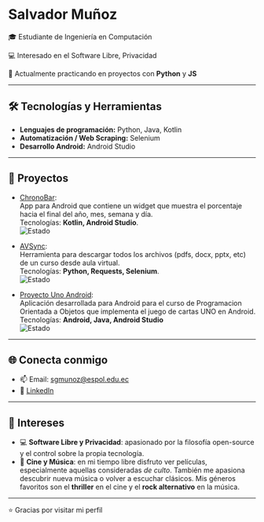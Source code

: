 # Salvador Muñoz

🎓 Estudiante de Ingeniería en Computación

💻 Interesado en el Software Libre, Privacidad 

🚀 Actualmente practicando en proyectos con **Python** y **JS**

---

## 🛠️ Tecnologías y Herramientas

- **Lenguajes de programación:** Python, Java, Kotlin  
- **Automatización / Web Scraping:** Selenium  
- **Desarrollo Android:** Android Studio

---

## 🔧 Proyectos

* [ChronoBar](https://github.com/salva1984/chronobar):  
  App para Android que contiene un widget que muestra el porcentaje hacia el final del año, mes, semana y día.  
  Tecnologías: __Kotlin, Android Studio__.    
  ![Estado](https://img.shields.io/badge/estado-En%20desarrollo-orange)

* [AVSync](https://github.com/salva1984/AVSync):  
  Herramienta para descargar todos los archivos (pdfs, docx, pptx, etc) de un curso desde aula virtual.  
  Tecnologías: __Python, Requests, Selenium__.  
  ![Estado](https://img.shields.io/badge/estado-En%20desarrollo-orange)

* [Proyecto Uno Android](https://github.com/salva1984/Proyecto-unoAndroid):  
  Aplicación desarrollada para Android para el curso de Programacion Orientada a Objetos que implementa el juego de cartas UNO en Android.  
  Tecnologías: **Android, Java, Android Studio**  
  ![Estado](https://img.shields.io/badge/estado-Terminado-brightgreen)
  
---

## 🌐 Conecta conmigo

* 📫 Email: [sgmunoz@espol.edu.ec](mailto:sgmunoz@espol.edu.ec)
* 💼 [LinkedIn](https://www.linkedin.com/in/slvdrmunoz/)

---

## 🎯 Intereses

* 💻 **Software Libre y Privacidad**: apasionado por la filosofía open-source y el control sobre la propia tecnología.
* 🎥 **Cine y Música**: en mi tiempo libre disfruto ver películas, especialmente aquellas consideradas *de culto*. También me apasiona descubrir nueva música o volver a escuchar clásicos. Mis géneros favoritos son el **thriller** en el cine y el **rock alternativo** en la música.

---

⭐️ Gracias por visitar mi perfil
